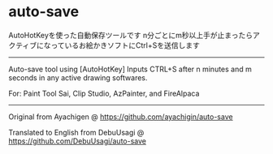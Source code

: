 # auto-save

AutoHotKeyを使った自動保存ツールです
n分ごとにm秒以上手が止まったらアクティブになっているお絵かきソフトにCtrl+Sを送信します
_______
Auto-save tool using [AutoHotKey]
Inputs CTRL+S after n minutes and m seconds in any active drawing softwares. 

For: Paint Tool Sai, Clip Studio, AzPainter, and FireAlpaca

_________________________
Original from Ayachigen @ https://github.com/ayachigin/auto-save

Translated to English from DebuUsagi @ https://github.com/DebuUsagi/auto-save
